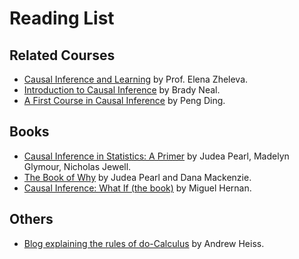 # Reading List

## Related Courses

- [Causal Inference and Learning](https://www.cs.uic.edu/~elena/courses/fall19/cs594cil.html) by Prof. Elena Zheleva.
- [Introduction to Causal Inference](https://www.bradyneal.com/causal-inference-course) by Brady Neal.
- [A First Course in Causal Inference](https://arxiv.org/pdf/2305.18793.pdf) by Peng Ding.

## Books

- [Causal Inference in Statistics: A Primer](https://ebookcentral.proquest.com/lib/uva/detail.action?docID=7104473) by Judea Pearl, Madelyn Glymour, Nicholas Jewell.
- [The Book of Why](https://en.wikipedia.org/wiki/The_Book_of_Why) by Judea Pearl and Dana Mackenzie.
- [Causal Inference: What If (the book)](https://www.hsph.harvard.edu/miguel-hernan/causal-inference-book/) by Miguel Hernan.

## Others

- [Blog explaining the rules of do-Calculus](https://www.andrewheiss.com/blog/2021/09/07/do-calculus-backdoors/) by Andrew Heiss.
